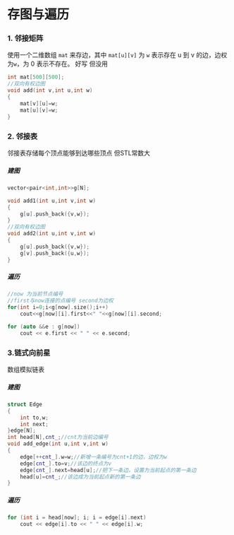 # 存图与遍历

### 1. 邻接矩阵
使用一个二维数组 ``mat`` 来存边，其中 ``mat[u][v]`` 为 ``w`` 表示存在 u 到 v 的边，边权为``w``，为 0 表示不存在。
好写 但没用
```cpp
int mat[500][500];
//双向有权边图
void add(int v,int u,int w)
{
    mat[v][u]=w;
    mat[u][v]=w;
}
```

### 2. 邻接表

邻接表存储每个顶点能够到达哪些顶点
但STL常数大

##### 建图
```cpp
vector<pair<int,int>>g[N];

void add1(int u,int v,int w)
{
    g[u].push_back({v,w});
}
//双向有权边图
void add2(int u,int v,int w)
{
    g[u].push_back({v,w});
    g[v].push_back({u,w});
}
```

##### 遍历
```cpp
//now 为当前节点编号
//first与now连接的点编号 second为边权
for(int i=0;i<g[now].size();i++)
    cout<<g[now][i].first<<" "<<g[now][i].second;

for (auto &&e : g[now])
    cout << e.first << " " << e.second;
```
### 3.链式向前星

数组模拟链表

##### 建图
```cpp
struct Edge
{
    int to,w;
    int next;
}edge[N];
int head[N],cnt_;//cnt为当前边编号
void add_edge(int u,int v,int w)
{
    edge[++cnt_].w=w;//新增一条编号为cnt+1的边，边权为w
    edge[cnt_].to=v;//该边的终点为v
    edge[cnt_].next=head[u];//把下一条边，设置为当前起点的第一条边
    head[u]=cnt_;//该边成为当前起点新的第一条边
}
```

##### 遍历
```cpp
for (int i = head[now]; i; i = edge[i].next)
    cout << edge[i].to << " " << edge[i].w;
```